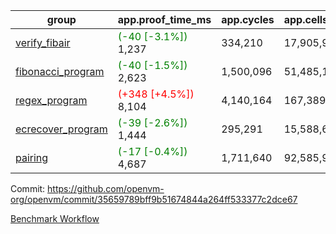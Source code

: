 | group | app.proof_time_ms | app.cycles | app.cells_used | leaf.proof_time_ms | leaf.cycles | leaf.cells_used |
| -- | -- | -- | -- | -- | -- | -- |
| [verify_fibair](https://github.com/openvm-org/openvm/blob/benchmark-results/benchmarks-pr/1466/verify_fibair-35659789bff9b51674844a264ff533377c2dce67.md) |<span style='color: green'>(-40 [-3.1%])</span> 1,237 |  334,210 |  17,905,923 |- | - | - |
| [fibonacci_program](https://github.com/openvm-org/openvm/blob/benchmark-results/benchmarks-pr/1466/fibonacci-35659789bff9b51674844a264ff533377c2dce67.md) |<span style='color: green'>(-40 [-1.5%])</span> 2,623 |  1,500,096 |  51,485,167 |- | - | - |
| [regex_program](https://github.com/openvm-org/openvm/blob/benchmark-results/benchmarks-pr/1466/regex-35659789bff9b51674844a264ff533377c2dce67.md) |<span style='color: red'>(+348 [+4.5%])</span> 8,104 |  4,140,164 |  167,389,450 |- | - | - |
| [ecrecover_program](https://github.com/openvm-org/openvm/blob/benchmark-results/benchmarks-pr/1466/ecrecover-35659789bff9b51674844a264ff533377c2dce67.md) |<span style='color: green'>(-39 [-2.6%])</span> 1,444 |  295,291 |  15,588,656 |- | - | - |
| [pairing](https://github.com/openvm-org/openvm/blob/benchmark-results/benchmarks-pr/1466/pairing-35659789bff9b51674844a264ff533377c2dce67.md) |<span style='color: green'>(-17 [-0.4%])</span> 4,687 |  1,711,640 |  92,585,975 |- | - | - |


Commit: https://github.com/openvm-org/openvm/commit/35659789bff9b51674844a264ff533377c2dce67

[Benchmark Workflow](https://github.com/openvm-org/openvm/actions/runs/13906900545)
